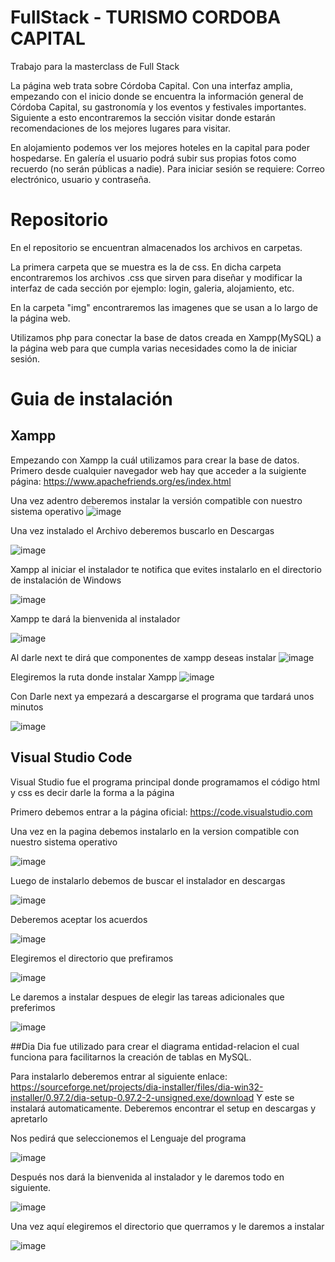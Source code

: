 # FullStack - TURISMO CORDOBA CAPITAL
Trabajo para la masterclass de Full Stack

La página web trata sobre Córdoba Capital. Con una interfaz amplia, empezando con el inicio donde se encuentra la información general de Córdoba Capital, su gastronomía y los eventos y festivales importantes.
Siguiente a esto encontraremos la sección visitar donde estarán recomendaciones de los mejores lugares para visitar.

En alojamiento podemos ver los mejores hoteles en la capital para poder hospedarse.
En galería el usuario podrá subir sus propias fotos como recuerdo (no serán públicas a nadie).
Para iniciar sesión se requiere: Correo electrónico, usuario y contraseña.

# Repositorio

En el repositorio se encuentran almacenados los archivos en carpetas.

La primera carpeta que se muestra es la de css. En dicha carpeta encontraremos los archivos .css que sirven para diseñar
y modificar la interfaz de cada sección por ejemplo: login, galeria, alojamiento, etc.

En la carpeta "img" encontraremos las imagenes que se usan a lo largo de la página web.

Utilizamos php para conectar la base de datos creada en Xampp(MySQL) a la página web para que cumpla varias necesidades como la de iniciar sesión.

# Guia de instalación

## Xampp

Empezando con Xampp la cuál utilizamos para crear la base de datos.
Primero desde cualquier navegador web hay que acceder a la suigiente página: https://www.apachefriends.org/es/index.html

Una vez adentro deberemos instalar la versión compatible con nuestro sistema operativo
![image](https://github.com/Benjaminnrp/FullStack/assets/118995132/a13e660a-1552-4b0d-9113-cb0bb421ae1f)

Una vez instalado el Archivo deberemos buscarlo en Descargas

![image](https://github.com/Benjaminnrp/FullStack/assets/118995132/9c74e01b-7cd5-41cf-969d-030c8ce41f03)

Xampp al iniciar el instalador te notifica que evites instalarlo en el directorio de instalación de Windows

![image](https://github.com/Benjaminnrp/FullStack/assets/118995132/0b79dae4-99b9-4ff4-8551-d494a3a69c42)

Xampp te dará la bienvenida al instalador

![image](https://github.com/Benjaminnrp/FullStack/assets/118995132/cb65e103-e124-49cd-9ca8-ad37709d2f98)

Al darle next te dirá que componentes de xampp deseas instalar
![image](https://github.com/Benjaminnrp/FullStack/assets/118995132/8e4e7577-14b0-4985-9083-9d683d8205ac)

Elegiremos la ruta donde instalar Xampp
![image](https://github.com/Benjaminnrp/FullStack/assets/118995132/c64578db-4f77-4d4b-b2a9-ecc6c2cba19b)

Con Darle next ya empezará a descargarse el programa que tardará unos minutos

![image](https://github.com/Benjaminnrp/FullStack/assets/118995132/7e1c4e81-098c-4dda-94f5-489379b8b2c0)

## Visual Studio Code

Visual Studio fue el programa principal donde programamos el código html y css es decir darle la forma a la página

Primero debemos entrar a la página oficial: https://code.visualstudio.com

Una vez en la pagina debemos instalarlo en la version compatible con nuestro sistema operativo 

![image](https://github.com/Benjaminnrp/FullStack/assets/118995132/ed0ff360-0d8b-4477-8ccd-c5205c533c0f)

Luego de instalarlo debemos de buscar el instalador en descargas

![image](https://github.com/Benjaminnrp/FullStack/assets/118995132/12f785c9-b6e3-4709-b6ae-ec4119e31331)

Deberemos aceptar los acuerdos

![image](https://github.com/Benjaminnrp/FullStack/assets/118995132/d19339e2-7254-460b-aaed-18f5c0b59fcd)

Elegiremos el directorio que prefiramos

![image](https://github.com/Benjaminnrp/FullStack/assets/118995132/15d53c5c-8862-4690-87de-7eb9b1c1ca02)

Le daremos a instalar despues de elegir las tareas adicionales que preferimos

![image](https://github.com/Benjaminnrp/FullStack/assets/118995132/f91319f7-497e-42f5-ada7-7447318ea375)

##Dia
Dia fue utilizado para crear el diagrama entidad-relacion el cual funciona para facilitarnos la creación de tablas en MySQL.

Para instalarlo deberemos entrar al siguiente enlace: https://sourceforge.net/projects/dia-installer/files/dia-win32-installer/0.97.2/dia-setup-0.97.2-2-unsigned.exe/download
Y este se instalará automaticamente.
Deberemos encontrar el setup en descargas y apretarlo

Nos pedirá que seleccionemos el Lenguaje del programa

![image](https://github.com/Benjaminnrp/FullStack/assets/118995132/0b22b838-a801-4d37-8b56-7826dbcd9f3a)

Después nos dará la bienvenida al instalador y le daremos todo en siguiente.

![image](https://github.com/Benjaminnrp/FullStack/assets/118995132/f00251e1-adfd-40c5-9c42-0930a337589b)

Una vez aquí elegiremos el directorio que querramos y le daremos a instalar

![image](https://github.com/Benjaminnrp/FullStack/assets/118995132/6a440aaa-b44d-490d-a3d6-ad21f4e9b907)







